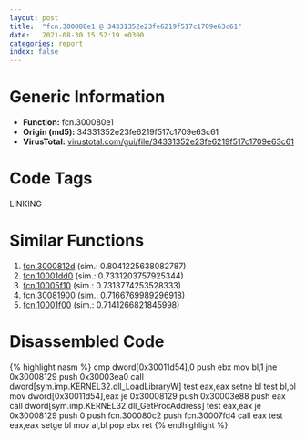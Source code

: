 ```yaml
---
layout: post
title:  "fcn.300080e1 @ 34331352e23fe6219f517c1709e63c61"
date:   2021-08-30 15:52:19 +0300
categories: report
index: false
---
```


# Generic Information
- **Function:** fcn.300080e1
- **Origin (md5):** 34331352e23fe6219f517c1709e63c61
- **VirusTotal:** [virustotal.com/gui/file/34331352e23fe6219f517c1709e63c61][virustotal_ref]

# Code Tags
<span class="tag" id="LINKING">LINKING</span>


# Similar Functions

1. [fcn.3000812d][similar_1_ref] (sim.: 0.8041225638082787)
2. [fcn.10001dd0][similar_2_ref] (sim.: 0.7331203757925344)
3. [fcn.10005f10][similar_3_ref] (sim.: 0.7313774253528333)
4. [fcn.30081900][similar_4_ref] (sim.: 0.7166769989296918)
5. [fcn.10001f00][similar_5_ref] (sim.: 0.7141266821845998)


# Disassembled Code

{% highlight nasm %}
cmp dword[0x30011d54],0
push ebx
mov bl,1
jne 0x30008129
push 0x30003ea0
call dword[sym.imp.KERNEL32.dll_LoadLibraryW]
test eax,eax
setne bl
test bl,bl
mov dword[0x30011d54],eax
je 0x30008129
push 0x30003e88
push eax
call dword[sym.imp.KERNEL32.dll_GetProcAddress]
test eax,eax
je 0x30008129
push 0
push fcn.300080c2
push fcn.30007fd4
call eax
test eax,eax
setge bl
mov al,bl
pop ebx
ret 
{% endhighlight %}


[similar_1_ref]: /report/fcn.3000812d@34331352e23fe6219f517c1709e63c61
[similar_2_ref]: /report/fcn.10001dd0@3785b40cea34bd176ce2c160dcf987f8
[similar_3_ref]: /report/fcn.10005f10@2585b133c2e70968905cce13b1fc2654
[similar_4_ref]: /report/fcn.30081900@0a3653d3e8fb1320d70b4e1441359302
[similar_5_ref]: /report/fcn.10001f00@47587171cbb30689dfc78b7aeb2c164d
[virustotal_ref]: https://www.virustotal.com/gui/file/34331352e23fe6219f517c1709e63c61